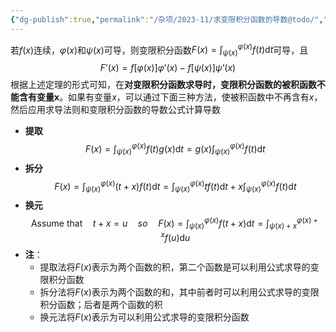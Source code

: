```yaml
---
{"dg-publish":true,"permalink":"/杂项/2023-11/求变限积分函数的导数@todo/","dgPassFrontmatter":true}
---
```


若$f(x)$连续，$\varphi(x)$和$\psi(x)$可导，则变限积分函数$\displaystyle F(x)=\int_{\psi(x)}^{\varphi(x)}f(t)\mathrm{d}t$可导，且
$$F’(x)=f[\varphi(x)]\varphi’(x)-f[\psi(x)]\psi’(x)$$
根据上述定理的形式可知，在**对变限积分函数求导时，变限积分函数的被积函数不能含有变量x**。如果有变量$x$，可以通过下面三种方法，使被积函数中不再含有$x$，然后应用求导法则和变限积分函数的导数公式计算导数
- **提取**
	$$F(x)=\int_{\psi(x)}^{\varphi(x)}f(t)g(x)\mathrm{d}t=g(x)\int_{\psi(x)}^{\varphi(x)}f(t)\mathrm{d}t$$
- **拆分**
	$$F(x)=\int_{\psi(x)}^{\varphi(x)}(t+x)f(t)\mathrm{d}t=\int_{\psi(x)}^{\varphi(x)}tf(t)\mathrm{d}t+x\int_{\psi(x)}^{\varphi(x)}f(t)\mathrm{d}t$$
- **换元**
	$$\mathrm{Assume\ that}\quad t+x=u \quad so \quad F(x)=\int_{\psi(x)}^{\varphi(x)}f(t+x)\mathrm{d}t=\int_{\psi(x)+x}^{\varphi(x)+x}f(u)\mathrm{d}u$$
- **注**：
	- 提取法将$F(x)$表示为两个函数的积，第二个函数是可以利用公式求导的变限积分函数
	- 拆分法将$F(x)$表示为两个函数的和，其中前者时可以利用公式求导的变限积分函数；后者是两个函数的积
	- 换元法将$F(x)$表示为可以利用公式求导的变限积分函数